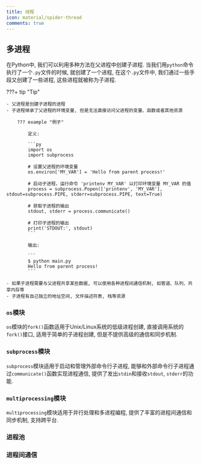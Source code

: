 ```yaml
---
title: 线程
icon: material/spider-thread
comments: true
---
```


## 多进程

在Python中, 我们可以利用多种方法在父进程中创建子进程. 当我们用`python`命令执行了一个`.py`文件的时候, 就创建了一个进程, 在这个`.py`文件中, 我们通过一些手段又创建了一些进程, 这些进程就被称为子进程. 

???+ tip "Tip"

    - 父进程是创建子进程的进程
    - 子进程继承了父进程的环境变量, 但是无法直接访问父进程的变量、函数或者其他资源

        ??? example "例子"

            定义:

            ```py
            import os
            import subprocess

            # 设置父进程的环境变量
            os.environ['MY_VAR'] = 'Hello from parent process!'

            # 启动子进程，运行命令 'printenv MY_VAR' 以打印环境变量 MY_VAR 的值
            process = subprocess.Popen(['printenv', 'MY_VAR'], stdout=subprocess.PIPE, stderr=subprocess.PIPE, text=True)

            # 获取子进程的输出
            stdout, stderr = process.communicate()

            # 打印子进程的输出
            print('STDOUT:', stdout) 
            ```

            输出:

            ```
            $ python main.py
            Hello from parent process!
            ```
                       
    - 如果子进程需要与父进程共享某些数据, 可以使用各种进程间通信机制, 如管道、队列、共享内存等
    - 子进程有自己独立的地址空间, 文件描述符表, 栈等资源

### `os`模块

`os`模块的`fork()`函数适用于Unix/Linux系统的低级进程创建, 直接调用系统的`fork()`接口, 适用于简单的子进程创建, 但是不提供高级的通信和同步机制.

### `subprocess`模块

`subprocess`模块适用于启动和管理外部命令行子进程, 能够和外部命令行子进程通过`communicate()`函数实现进程通信, 提供了发出`stdin`和接收`stdout`, `stderr`的功能. 

### `multiprocessing`模块

`multiprocessing`模块适用于并行处理和多进程编程, 提供了丰富的进程间通信和同步机制, 支持跨平台. 

### 进程池

### 进程间通信

[^1]: 多进程. (n.d.). Retrieved June 16, 2024, from https://www.liaoxuefeng.com/wiki/1016959663602400/1017628290184064